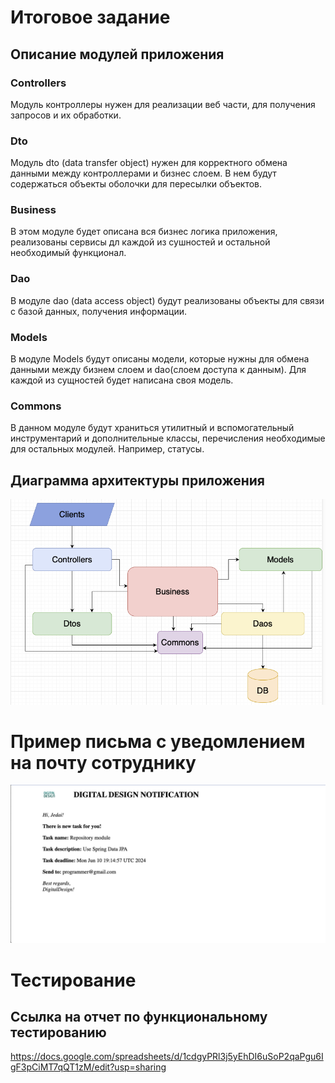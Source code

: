# Итоговое задание

## Описание модулей приложения

### Controllers
Модуль контроллеры нужен для реализации веб части, для получения 
запросов и их обработки.

### Dto
Модуль dto (data transfer object) нужен для корректного обмена данными
между контроллерами и бизнес слоем. В нем будут содержаться объекты оболочки
для пересылки объектов.

### Business
В этом модуле будет описана вся бизнес логика приложения, реализованы сервисы
дл каждой из сушностей и остальной необходимый функционал.

### Dao
В модуле dao (data access object) будут реализованы объекты для связи с базой
данных, получения информации.

### Models
В модуле Models будут описаны модели, которые нужны для обмена данными между
бизнем слоем и dao(слоем доступа к данным). Для каждой из сущностей будет написана
своя модель.



### Commons
В данном модуле будут храниться утилитный и вспомогательный инструментарий
и дополнительные классы, перечисления необходимые для остальных модулей. Например,
статусы.
## Диаграмма архитектуры приложения

![App diagram](https://github.com/SsDp812/finalJavaTask/blob/main/diagram.png)

# Пример письма с уведомлением на почту сотруднику
![App diagram](https://github.com/SsDp812/finalJavaTask/blob/fixSender/emailExample.png)


# Тестирование
## Ссылка на отчет по функциональному тестированию
https://docs.google.com/spreadsheets/d/1cdgyPRl3j5yEhDI6uSoP2qaPgu6IgF3pCiMT7qQT1zM/edit?usp=sharing